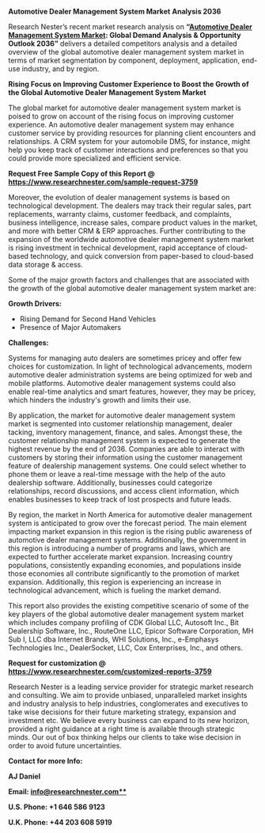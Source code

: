 ﻿**Automotive Dealer Management System Market** **Analysis 2036** 

Research Nester’s recent market research analysis on **“[Automotive Dealer Management System Market](https://www.researchnester.com/reports/automotive-dealer-management-system-market/3759): Global Demand Analysis & Opportunity Outlook 2036”** delivers a detailed competitors analysis and a detailed overview of the global automotive dealer management system market in terms of market segmentation by component, deployment, application, end-use industry, and by region.  

**Rising Focus on Improving Customer Experience to Boost the Growth of the Global Automotive Dealer Management System Market** 

The global market for automotive dealer management system market is poised to grow on account of the rising focus on improving customer experience. An automotive dealer management system may enhance customer service by providing resources for planning client encounters and relationships. A CRM system for your automobile DMS, for instance, might help you keep track of customer interactions and preferences so that you could provide more specialized and efficient service. 

**Request Free Sample Copy of this Report @ <https://www.researchnester.com/sample-request-3759>** 

Moreover, the evolution of dealer management systems is based on technological development. The dealers may track their regular sales, part replacements, warranty claims, customer feedback, and complaints, business intelligence, increase sales, compare product values in the market, and more with better CRM & ERP approaches. Further contributing to the expansion of the worldwide automotive dealer management system market is rising investment in technical development, rapid acceptance of cloud-based technology, and quick conversion from paper-based to cloud-based data storage & access. 

Some of the major growth factors and challenges that are associated with the growth of the global automotive dealer management system market are: 

**Growth Drivers:**

- Rising Demand for Second Hand Vehicles 
- Presence of Major Automakers 

**Challenges:**

Systems for managing auto dealers are sometimes pricey and offer few choices for customization. In light of technological advancements, modern automotive dealer administration systems are being optimized for web and mobile platforms. Automotive dealer management systems could also enable real-time analytics and smart features, however, they may be pricey, which hinders the industry's growth and limits their use. 

By application, the market for automotive dealer management system market is segmented into customer relationship management, dealer tacking, inventory management, finance, and sales. Amongst these, the customer relationship management system is expected to generate the highest revenue by the end of 2036. Companies are able to interact with customers by storing their information using the customer management feature of dealership management systems. One could select whether to phone them or leave a real-time message with the help of the auto dealership software. Additionally, businesses could categorize relationships, record discussions, and access client information, which enables businesses to keep track of lost prospects and future leads. 

By region, the market in North America for automotive dealer management system is anticipated to grow over the forecast period. The main element impacting market expansion in this region is the rising public awareness of automotive dealer management systems. Additionally, the government in this region is introducing a number of programs and laws, which are expected to further accelerate market expansion. Increasing country populations, consistently expanding economies, and populations inside those economies all contribute significantly to the promotion of market expansion. Additionally, this region is experiencing an increase in technological advancement, which is fueling the market demand. 

This report also provides the existing competitive scenario of some of the key players of the global automotive dealer management system market which includes company profiling of CDK Global LLC, Autosoft Inc., Bit Dealership Software, Inc., RouteOne LLC, Epicor Software Corporation, MH Sub I, LLC dba Internet Brands, WHI Solutions, Inc., e-Emphasys Technologies Inc., DealerSocket, LLC, Cox Enterprises, Inc., and others.

**Request for customization @ <https://www.researchnester.com/customized-reports-3759>**   

Research Nester is a leading service provider for strategic market research and consulting. We aim to provide unbiased, unparalleled market insights and industry analysis to help industries, conglomerates and executives to take wise decisions for their future marketing strategy, expansion and investment etc. We believe every business can expand to its new horizon, provided a right guidance at a right time is available through strategic minds. Our out of box thinking helps our clients to take wise decision in order to avoid future uncertainties.

**Contact for more Info:**

**AJ Daniel**

**Email: [info@researchnester.com**](mailto:info@researchnester.com)**

**U.S. Phone: +1 646 586 9123** 

**U.K. Phone: +44 203 608 5919**




